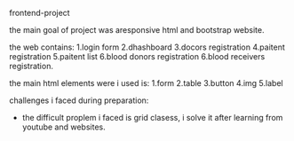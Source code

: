 frontend-project

the main goal of project was aresponsive html and bootstrap website.

the web contains:
1.login form
2.dhashboard
3.docors registration
4.paitent registration
5.paitent list
6.blood donors registration
6.blood receivers registration. 

the main html elements were i used is:
1.form
2.table
3.button
4.img
5.label

challenges i faced during preparation:
- the difficult proplem i faced is grid clasess, i solve it after learning from youtube and websites.









